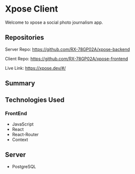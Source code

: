 # Xpose Client
Welcome to xpose a social photo journalism app.

## Repositories
Server Repo: https://github.com/RX-78GP02A/xpose-backend

Client Repo: https://github.com/RX-78GP02A/xpose-frontend

Live Link: https://xpose.dev/#/

## Summary

## Technologies Used

### FrontEnd

* JavaScript
* React
* React-Router
* Context

## Server

 * PostgreSQL